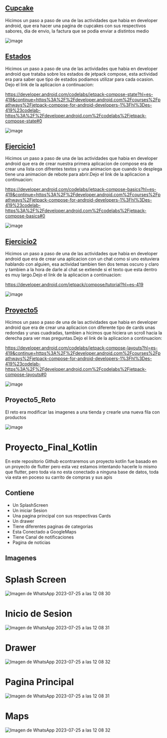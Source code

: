 ## [Cupcake](Cupcake)
Hicimos un paso a paso de una de las actividades que habia en  developer android, que era hacer una pagina de cupcakes con sus respectivos sabores, dia de envio, la factura que se podia enviar a distintos medio 

![image](https://github.com/FelipeCortesCorrea/Proyecto_Final_Kotlin/assets/110576497/37529a7f-7dac-43b4-8457-06c2b0d730fc)

## [Estados](Estados)
Hicimos un paso a paso de una de las actividades que habia en developer android que trataba sobre los estados de jetpack compose, esta actividad era para saber que tipo de estados podiamos utilizar para cada ocasion.
Dejo el link de la aplicacion a continuacion:

https://developer.android.com/codelabs/jetpack-compose-state?hl=es-419&continue=https%3A%2F%2Fdeveloper.android.com%2Fcourses%2Fpathways%2Fjetpack-compose-for-android-developers-1%3Fhl%3Des-419%23codelab-https%3A%2F%2Fdeveloper.android.com%2Fcodelabs%2Fjetpack-compose-state#0

![image](https://github.com/FelipeCortesCorrea/Proyecto_Final_Kotlin/assets/110576497/b7ff921b-28fb-4223-82c8-1e19c2f3bab2)

## [Ejercicio1](ejercicio1)
Hicimos un paso a paso de una de las actividades que habia en developer android que era de crear nuestra primera aplicacion de compose era de crear una lista con difrentes textos y una animacion que cuando lo desplega tiene una animacion de rebote para abrir.Dejo el link de la aplicacion a continuacion: 
 
https://developer.android.com/codelabs/jetpack-compose-basics?hl=es-419&continue=https%3A%2F%2Fdeveloper.android.com%2Fcourses%2Fpathways%2Fjetpack-compose-for-android-developers-1%3Fhl%3Des-419%23codelab-https%3A%2F%2Fdeveloper.android.com%2Fcodelabs%2Fjetpack-compose-basics#0

![image](https://github.com/FelipeCortesCorrea/Proyecto_Final_Kotlin/assets/110576497/7790772c-93c5-4392-b209-88574f6fc279)

## [Ejercicio2](ejercicio2)
Hicimos un paso a paso de una de las actividades que habia en developer android que era de crear una aplicacion con un chat como si uno estuviera hablando con alguien, esa actividad tambien tien dos temas oscuro y claro y tambien a la hora de darle al chat se extiende si el texto que esta dentro es muy largo.Dejo el link de la aplicacion a continuacion: 

https://developer.android.com/jetpack/compose/tutorial?hl=es-419

![image](https://github.com/FelipeCortesCorrea/Proyecto_Final_Kotlin/assets/110576497/da65e5fc-0266-4c57-a9b9-c0b50d02cba2)

## [Proyecto5](Projecto5) 
Hicimos un paso a paso de una de las actividades que habia en developer android que era de crear una aplicacion con diferente tipo de cards unas redondas y unas cuadradas, tambien a hicimos que hiciera un scroll hacia la derecha para ver mas preguntas.Dejo el link de la aplicacion a continuacion:

https://developer.android.com/codelabs/jetpack-compose-layouts?hl=es-419&continue=https%3A%2F%2Fdeveloper.android.com%2Fcourses%2Fpathways%2Fjetpack-compose-for-android-developers-1%3Fhl%3Des-419%23codelab-https%3A%2F%2Fdeveloper.android.com%2Fcodelabs%2Fjetpack-compose-layouts#0

![image](https://github.com/FelipeCortesCorrea/Proyecto_Final_Kotlin/assets/110576497/ab187972-bbef-4175-b8c2-c32bfd94ce73)

## Proyecto5_Reto
El reto era modificar las imagenes a una tienda y crearle una nueva fila con productos 

![image](https://github.com/FelipeCortesCorrea/Proyecto_Final_Kotlin/assets/110576497/7f05d29d-d4d3-4ad6-94d1-391dac80703c)




# Proyecto_Final_Kotlin
En este repositorio Github econtraremos un proyecto kotlin fue basado en un proyecto de flutter pero esta vez estamos intentando hacerle lo mismo que flutter, pero toda via no esta conectado a ninguna base de datos, toda via esta en poceso su carrito de compras y sus apis 
## Contiene 
- Un SplashScreen
- Un iniciar Sesion
- Una pagina principal con sus respectivas Cards
- Un drawer
- Tiene diferentes paginas de categorias 
- Esta Conectado a GoogleMaps
- Tiene Canal de notificaciones
- Pagina de noticias
  
## Imagenes 
# Splash Screen
![Imagen de WhatsApp 2023-07-25 a las 12 08 30](https://github.com/FelipeCortesCorrea/Proyecto_Final_Kotlin/assets/110576497/22f6abac-3f59-4f53-8779-cc0cc064b282)
# Inicio de Sesion
![Imagen de WhatsApp 2023-07-25 a las 12 08 31](https://github.com/FelipeCortesCorrea/Proyecto_Final_Kotlin/assets/110576497/e62b1f34-e3ef-43f9-af7e-4c1330996c23)
# Drawer
![Imagen de WhatsApp 2023-07-25 a las 12 08 32](https://github.com/FelipeCortesCorrea/Proyecto_Final_Kotlin/assets/110576497/34199204-997d-4b40-a69d-0e9288ccf342)
# Pagina Principal
![Imagen de WhatsApp 2023-07-25 a las 12 08 31](https://github.com/FelipeCortesCorrea/Proyecto_Final_Kotlin/assets/110576497/c6350e58-9f9d-469c-9922-2024380ce593)
# Maps
![Imagen de WhatsApp 2023-07-25 a las 12 08 32](https://github.com/FelipeCortesCorrea/Proyecto_Final_Kotlin/assets/110576497/de64c3bf-7e81-4867-b17c-1c722157c7e2)











